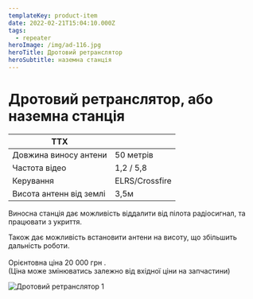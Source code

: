 ```yaml
---
templateKey: product-item
date: 2022-02-21T15:04:10.000Z
tags:
  - repeater
heroImage: /img/ad-116.jpg
heroTitle: Дротовий ретранслятор
heroSubtitle: наземна станція
---
```

# Дротовий ретранслятор, або наземна станція

| ТТХ                     |                |
| ----------------------- | -------------- |
| Довжина виносу антени   | 50 метрів      |
| Частота відео           | 1,2 / 5,8      |
| Керування               | ELRS/Crossfire |
| Висота антенн від землі | 3,5м           |

Виносна станція дає можливість віддалити від пілота радіосигнал, та працювати з укриття.

Також дає можливість встановити антени на висоту, що збільшить дальність роботи.\
\
Орієнтовна ціна 20 000 грн .\
(Ціна може змінюватись залежно від вхідної ціни на запчастини)

![Дротовий ретранслятор 1](/img/ad-002.jpg)